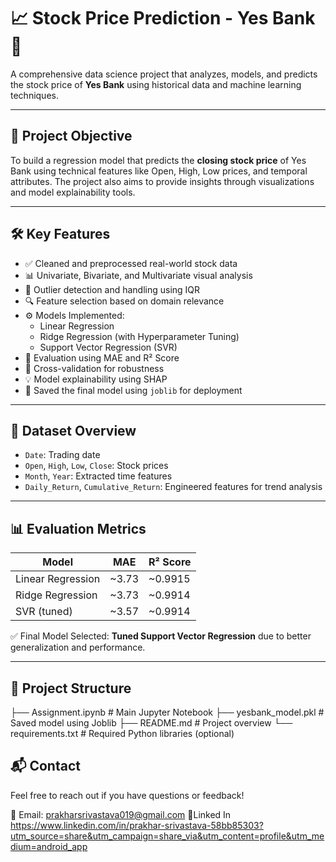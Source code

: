 # 📈 Stock Price Prediction - Yes Bank 🏦

A comprehensive data science project that analyzes, models, and predicts the stock price of **Yes Bank** using historical data and machine learning techniques.

---

## 📌 Project Objective

To build a regression model that predicts the **closing stock price** of Yes Bank using technical features like Open, High, Low prices, and temporal attributes. The project also aims to provide insights through visualizations and model explainability tools.

---

## 🛠️ Key Features

- ✅ Cleaned and preprocessed real-world stock data
- 📊 Univariate, Bivariate, and Multivariate visual analysis
- 🧹 Outlier detection and handling using IQR
- 🔍 Feature selection based on domain relevance
- ⚙️ Models Implemented:
  - Linear Regression
  - Ridge Regression (with Hyperparameter Tuning)
  - Support Vector Regression (SVR)
- 🧪 Evaluation using MAE and R² Score
- 🔄 Cross-validation for robustness
- 💡 Model explainability using SHAP
- 💾 Saved the final model using `joblib` for deployment

---

## 🧪 Dataset Overview

- `Date`: Trading date
- `Open`, `High`, `Low`, `Close`: Stock prices
- `Month`, `Year`: Extracted time features
- `Daily_Return`, `Cumulative_Return`: Engineered features for trend analysis

---

## 📊 Evaluation Metrics

| Model             | MAE        | R² Score   |
|------------------|------------|------------|
| Linear Regression | ~3.73      | ~0.9915    |
| Ridge Regression  | ~3.73      | ~0.9914    |
| SVR (tuned)       | ~3.57      | ~0.9914    |

✅ Final Model Selected: **Tuned Support Vector Regression** due to better generalization and performance.

---

## 📁 Project Structure


├── Assignment.ipynb       # Main Jupyter Notebook
├── yesbank_model.pkl      # Saved model using Joblib
├── README.md              # Project overview
└── requirements.txt       # Required Python libraries (optional)

## 📬 Contact

Feel free to reach out if you have questions or feedback!

📧 Email: prakharsrivastava019@gmail.com
🔗Linked In https://www.linkedin.com/in/prakhar-srivastava-58bb85303?utm_source=share&utm_campaign=share_via&utm_content=profile&utm_medium=android_app
